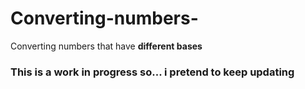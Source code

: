 # Converting-numbers-
Converting numbers that have **different bases**  

### This is a work in progress so...  i pretend to keep updating
